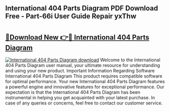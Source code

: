 ## International 404 Parts Diagram PDF Download Free - Part-66i User Guide Repair yxThw

# <h2><a href="http://dfswt09.blite.top/?on=International+404+Parts+Diagram">🔗Download New 👉🔴 International 404 Parts Diagram</a></h2>

[![International 404 Parts Diagram download](https://i.imgur.com/lujVjoI.png)](http://dfswt09.blite.top/?on=International+404+Parts+Diagram)
Welcome to the International 404 Parts Diagram user manual, your ultimate resource for understanding and using your new product. Important Information Regarding Software International 404 Parts Diagram This product requires compatible software for optimal performance. Your new International 404 Parts Diagram features a powerful engine and innovative features for exceptional performance. Our expectation is that the International 404 Parts Diagram has been instrumental in helping you get acquainted with your latest purchase. In case of any queries or concerns, feel free to contact our customer service.
